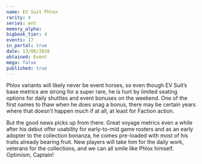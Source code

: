 ```yaml
---
name: EV Suit Phlox
rarity: 4
series: ent
memory_alpha:
bigbook_tier: 4
events: 17
in_portal: true
date: 13/08/2020
obtained: Event
mega: false
published: true
---
```


Phlox variants will likely never be event horses, so even though EV Suit’s base metrics are strong for a super rare, he is hurt by limited seating options for daily shuttles and event bonuses on the weekend. One of the first names to thaw when he does snag a bonus, there may be certain years where that doesn’t happen much if at all, at least for Faction action.

But the good news picks up from there. Great voyage metrics even a while after his debut offer usability for early-to-mid game rosters and as an early adopter to the collection bonanza, he comes pre-loaded with most of his traits already bearing fruit. New players will take him for the daily work, veterans for the collections, and we can all smile like Phlox himself. Optimism, Captain!

